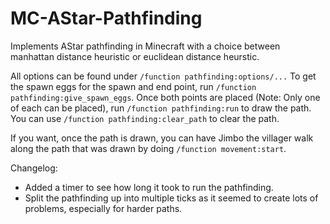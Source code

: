 # MC-AStar-Pathfinding
Implements AStar pathfinding in Minecraft with a choice between manhattan distance heuristic or euclidean distance heurstic.

All options can be found under `/function pathfinding:options/...`
To get the spawn eggs for the spawn and end point, run `/function pathfinding:give_spawn_eggs`.
Once both points are placed (Note: Only one of each can be placed), run `/function pathfinding:run` to draw the path.
You can use `/function pathfinding:clear_path` to clear the path.

If you want, once the path is drawn, you can have Jimbo the villager walk along the path that was drawn by doing `/function movement:start`.


Changelog:
 - Added a timer to see how long it took to run the pathfinding.
 - Split the pathfinding up into multiple ticks as it seemed to create lots of problems, especially for harder paths.
